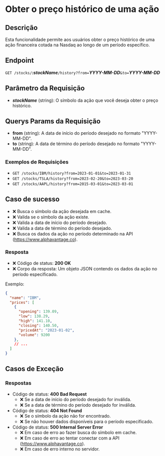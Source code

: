 # Obter o preço histórico de uma ação

## Descrição

Esta funcionalidade permite aos usuários obter o preço histórico de uma ação financeira cotada na Nasdaq ao longo de um período específico.

## Endpoint

`GET /stocks/`***:stockName***`/history?from=`***YYYY-MM-DD***`&to=`***YYYY-MM-DD***

## Parâmetro da Requisição

- ***stockName*** (string): O símbolo da ação que você deseja obter o preço histórico.

## Querys Params da Requisição
- **from** (string): A data de início do período desejado no formato "YYYY-MM-DD".
- **to** (string): A data de término do período desejado no formato "YYYY-MM-DD".

### Exemplos de Requisições

- `GET /stocks/IBM/history?from=2023-01-01&to=2023-01-31`
- `GET /stocks/TSLA/history?from=2023-02-20&to=2023-03-20`
- `GET /stocks/AAPL/history?from=2015-03-01&to=2023-03-01`

## Caso de sucesso
- ❌ Busca o símbolo da ação desejada em cache.
- ❌ Valida se o símbolo da ação existe.
- ❌ Valida a data de início do período desejado.
- ❌ Valida a data de término do período desejado.
- ❌ Busca os dados da ação no período determinado na API (https://www.alphavantage.co).

### Resposta
- ❌ Código de status: **200 OK**
- ❌ Corpo da resposta: Um objeto JSON contendo os dados da ação no período especificado.

Exemplo:

```json
{
  "name": "IBM",
  "prices": [
    {
      "opening": 139.09,
      "low": 138.29,
      "high": 141.10,
      "closing": 140.50,
      "pricedAt": "2023-01-02",
      "volume": 9200
    },
    // ...
  ]
}
```

## Casos de Exceção

### Respostas
- Código de status: **400 Bad Request**
  - ❌ Se a data de início do período desejado for inválida.
  - ❌ Se a data de término do período desejado for inválida.
- Código de status: **404 Not Found**
  - ❌ Se o símbolo da ação não for encontrado.
  - ❌ Se não houver dados disponíveis para o período especificado.
- Código de status: **500 Internal Server Error**
  - ❌ Em caso de erro ao fazer busca do símbolo em cache.
  - ❌ Em caso de erro ao tentar conectar com a API (https://www.alphavantage.co).
  - ❌ Em caso de erro interno no servidor.
